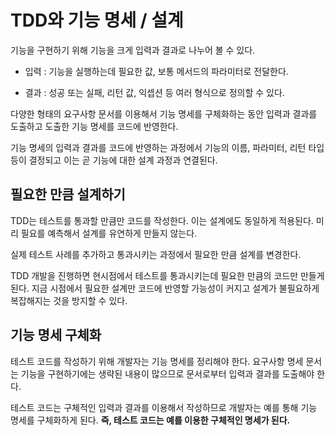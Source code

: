 # **TDD와 기능 명세 / 설계**

기능을 구현하기 위해 기능을 크게 입력과 결과로 나누어 볼 수 있다.

- 입력 : 기능을 실행하는데 필요한 값, 보통 메서드의 파라미터로 전달한다.

- 결과 : 성공 또는 실패, 리턴 값, 익셉션 등 여러 형식으로 정의할 수 있다.

다양한 형태의 요구사항 문서를 이용해서 기능 명세를 구체화하는 동안 입력과 결과를 도출하고 도출한 기능 명세를 코드에 반영한다.

기능 명세의 입력과 결과를 코드에 반영하는 과정에서 기능의 이름, 파라미터, 리턴 타입 등이 결정되고 이는 곧 기능에 대한 설계 과정과 연결된다.

## **필요한 만큼 설계하기**

TDD는 테스트를 통과할 만큼만 코드를 작성한다. 이는 설계에도 동일하게 적용된다. 미리 필요를 예측해서 설계를 유연하게 만들지 않는다.

실제 테스트 사례를 추가하고 통과시키는 과정에서 필요한 만큼 설계를 변경한다.

TDD 개발을 진행하면 현시점에서 테스트를 통과시키는데 필요한 만큼의 코드만 만들게 된다. 지금 시점에서 필요한 설계만 코드에 반영할 가능성이 커지고 설계가 불필요하게 복잡해지는 것을 방지할 수 있다.

## **기능 명세 구체화**

테스트 코드를 작성하기 위해 개발자는 기능 명세를 정리해야 한다. 요구사항 명세 문서는 기능을 구현하기에는 생략된 내용이 많으므로 문서로부터 입력과 결과를 도출해야 한다.

테스트 코드는 구체적인 입력과 결과를 이용해서 작성하므로 개발자는 예를 통해 기능 명세를 구체화하게 된다. **즉, 테스트 코드는 예를 이용한 구체적인 명세가 된다.**
